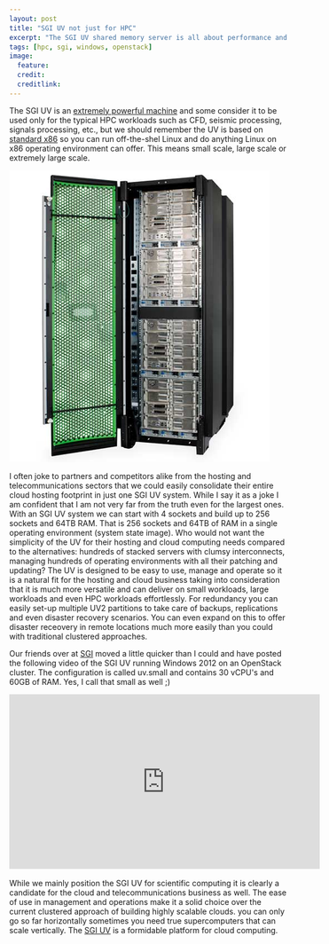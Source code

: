 ```yaml
---
layout: post
title: "SGI UV not just for HPC"
excerpt: "The SGI UV shared memory server is all about performance and that does not mean strictly HPC."
tags: [hpc, sgi, windows, openstack]
image:
  feature: 
  credit: 
  creditlink: 
---
```


The SGI UV is an [extremely powerful machine](http://www.datacenterknowledge.com/archives/2012/06/14/hawking-is-first-user-of-sgi-big-brain-supercomputer/) and some consider it to be used only for the typical HPC workloads such as CFD, seismic processing, signals processing, etc., but we should remember the UV is based on [standard x86](https://www.sgi.com/products/servers/uv/features.html) so you can run off-the-shel Linux and do anything Linux on x86 operating environment can offer. This means small scale, large scale or extremely large scale.

![](/images/sgiuv2.jpg)


I often joke to partners and competitors alike from the hosting and telecommunications sectors that we could easily consolidate their entire cloud hosting footprint in just one SGI UV system. While I say it as a joke I am confident that I am not very far from the truth even for the largest ones. With an SGI UV system we can start with 4 sockets and build up to 256 sockets and 64TB RAM. That is 256 sockets and 64TB of RAM in a single operating environment (system state image). Who would not want the simplicity of the UV for their hosting and cloud computing needs compared to the alternatives: hundreds of stacked servers with clumsy interconnects, managing hundreds of operating environments with all their patching and updating? The UV is designed to be easy to use, manage and operate so it is a natural fit for the hosting and cloud business taking into consideration that it is much more versatile and can deliver on small workloads, large workloads and even HPC workloads effortlessly. 
For redundancy you can easily set-up multiple UV2 partitions to take care of backups, replications and even disaster recovery scenarios. You can even expand on this to offer disaster receovery in remote locations much more easily than you could with traditional clustered approaches.

Our friends over at [SGI](http://www.idealistul.ro/sgi-uv-not-just-hpc/www.sgi.com) moved a little quicker than I could and have posted the following video of the SGI UV running Windows 2012 on an OpenStack cluster. The configuration is called uv.small and contains 30 vCPU's and 60GB of RAM. Yes, I call that small as well ;)

<iframe width="560" height="315" src="https://www.youtube.com/embed/Y_Md_eFtVDQ?rel=0" frameborder="0" allowfullscreen> </iframe><br />

While we mainly position the SGI UV for scientific computing it is clearly a candidate for the cloud and telecommunications business as well. The ease of use in management and operations make it a solid choice over the current clustered approach of building highly scalable clouds. you can only go so far horizontally sometimes you need true supercomputers that can scale vertically. The [SGI UV](https://www.sgi.com/products/servers/uv/index.html) is a formidable platform for cloud computing.